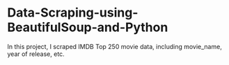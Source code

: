 # Data-Scraping-using-BeautifulSoup-and-Python
In this project, I scraped IMDB Top 250 movie data, including movie_name, year of release, etc. 
